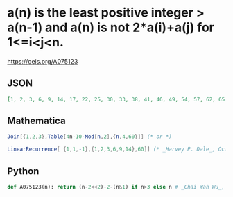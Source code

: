# a\(n\) is the least positive integer \> a\(n\-1\) and a\(n\) is not 2\*a\(i\)\+a\(j\) for 1<\=i<j<n\.
https://oeis.org/A075123
## JSON
```JSON
[1, 2, 3, 6, 9, 14, 17, 22, 25, 30, 33, 38, 41, 46, 49, 54, 57, 62, 65, 70, 73, 78, 81, 86, 89, 94, 97, 102, 105, 110, 113, 118, 121, 126, 129, 134, 137, 142, 145, 150, 153, 158, 161, 166, 169, 174, 177, 182, 185, 190, 193, 198, 201, 206, 209, 214, 217, 222, 225, 230]
```
## Mathematica
```Mathematica
Join[{1,2,3},Table[4n-10-Mod[n,2],{n,4,60}]] (* or *)
```
```Mathematica
LinearRecurrence[ {1,1,-1},{1,2,3,6,9,14},60]] (* _Harvey P. Dale_, Oct 28 2012 *)
```
## Python
```Python
def A075123(n): return (n-2<<2)-2-(n&1) if n>3 else n # _Chai Wah Wu_, Mar 30 2024
```

